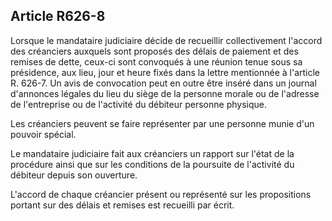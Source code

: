 Article R626-8
----
Lorsque le mandataire judiciaire décide de recueillir collectivement l'accord
des créanciers auxquels sont proposés des délais de paiement et des remises de
dette, ceux-ci sont convoqués à une réunion tenue sous sa présidence, aux lieu,
jour et heure fixés dans la lettre mentionnée à l'article R. 626-7. Un avis de
convocation peut en outre être inséré dans un journal d'annonces légales du lieu
du siège de la personne morale ou de l'adresse de l'entreprise ou de l'activité
du débiteur personne physique.

Les créanciers peuvent se faire représenter par une personne munie d'un pouvoir
spécial.

Le mandataire judiciaire fait aux créanciers un rapport sur l'état de la
procédure ainsi que sur les conditions de la poursuite de l'activité du débiteur
depuis son ouverture.

L'accord de chaque créancier présent ou représenté sur les propositions portant
sur des délais et remises est recueilli par écrit.
